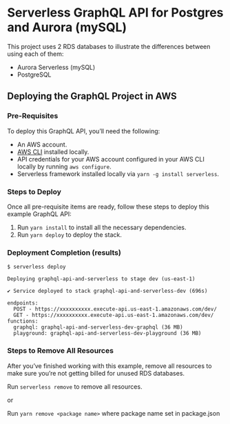 <!--
title: 'Serverless GraphQL API for Postgres and Aurora (mySQL)'
description: 'Project that uses 2 RDS databases using serverless that leverage AWS Cloudformation'
layout: Doc
framework: v1
platform: AWS
language: nodeJS
-->

# Serverless GraphQL API for Postgres and Aurora (mySQL)


This project uses 2 RDS databases to illustrate the differences between using each of them:

* Aurora Serverless (mySQL)
* PostgreSQL

## Deploying the GraphQL Project in AWS

### Pre-Requisites

To deploy this GraphQL API, you’ll need the following:

* An AWS account.
* [AWS CLI](https://aws.amazon.com/cli/) installed locally.
* API credentials for your AWS account configured in your AWS CLI locally by running `aws configure`.
* Serverless framework installed locally via `yarn -g install serverless`.

### Steps to Deploy

Once all pre-requisite items are ready, follow these steps to deploy this example GraphQL API:

1. Run `yarn install` to install all the necessary dependencies.
2. Run `yarn deploy` to deploy the stack.


### Deployment Completion (results)
```
$ serverless deploy

Deploying graphql-api-and-serverless to stage dev (us-east-1)

✔ Service deployed to stack graphql-api-and-serverless-dev (696s)

endpoints:
  POST - https://xxxxxxxxxx.execute-api.us-east-1.amazonaws.com/dev/
  GET - https://xxxxxxxxxx.execute-api.us-east-1.amazonaws.com/dev/
functions:
  graphql: graphql-api-and-serverless-dev-graphql (36 MB)
  playground: graphql-api-and-serverless-dev-playground (36 MB)
```

### Steps to Remove All Resources

After you’ve finished working with this example, remove all resources to make sure you’re not getting billed for unused RDS databases.

Run `serverless remove` to remove all resources.

or 

Run `yarn remove <package name>` where package name set in package.json
